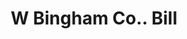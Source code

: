 ---
doi: 10.7916/D8JH4Z8V
date_other: '1921'
date_other_textual: '1921'
form: printed ephemera
genre:
- Invoices
name:
- W Bingham Co.
object_in_context_url: https://biggert.cul.columbia.edu/items/view/ave_biggert_01290
subject_hierarchical_geographic:
- Cleveland, Ohio, United States
subject_name:
- W Bingham Co.
title: W Bingham Co.. Bill
sort_title: W Bingham Co.. Bill
call_number: ave_biggert_01290
coordinates:
- 41.48222222222223,-81.66972222222223
pid: ave_biggert_01290
identifiers: ave_biggert_01290
thumbnail: https://derivativo-3.library.columbia.edu/iiif/2/ldpd:343088/full/!256,256/0/native.jpg
permalink: "/biggert/ave_biggert_01290/"
layout: iiif-image-page
---